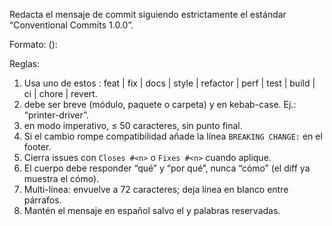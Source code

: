 Redacta el mensaje de commit siguiendo estrictamente el estándar “Conventional Commits 1.0.0”.

Formato:
<type>(<optional-scope>): <short-summary>

<blank line>
<body – explicación en presente, 72 caracteres por línea máx>

<blank line>
<footer – refs externas, BREAKING CHANGE, Co-Authored-By, etc.>

Reglas:
1. Usa uno de estos <type>: feat | fix | docs | style | refactor | perf | test | build | ci | chore | revert.
2. <scope> debe ser breve (módulo, paquete o carpeta) y en kebab-case. Ej.: “printer-driver”.
3. <short-summary> en modo imperativo, ≤ 50 caracteres, sin punto final.
4. Si el cambio rompe compatibilidad añade la línea `BREAKING CHANGE:` en el footer.
5. Cierra issues con `Closes #<n>` o `Fixes #<n>` cuando aplique.
6. El cuerpo debe responder “qué” y “por qué”, nunca “cómo” (el diff ya muestra el cómo).
7. Multi-línea: envuelve a 72 caracteres; deja línea en blanco entre párrafos.
8. Mantén el mensaje en español salvo el <type> y palabras reservadas.

